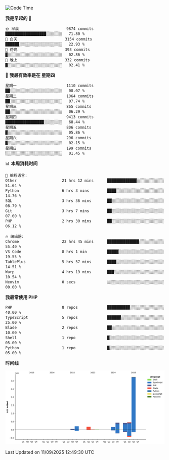 <!--START_SECTION:waka-->
![Code Time](http://img.shields.io/badge/Code%20Time-4%2C156%20hrs%2050%20mins-blue)

**我是早起的 🐤** 

```text
🌞 早晨                     9874 commits        ██████████████████░░░░░░░   71.80 % 
🌆 白天                     3154 commits        ██████░░░░░░░░░░░░░░░░░░░   22.93 % 
🌃 傍晚                     393 commits         █░░░░░░░░░░░░░░░░░░░░░░░░   02.86 % 
🌙 晚上                     332 commits         █░░░░░░░░░░░░░░░░░░░░░░░░   02.41 % 
```
📅 **我最有效率是在 星期四** 

```text
星期一                      1110 commits        ██░░░░░░░░░░░░░░░░░░░░░░░   08.07 % 
星期二                      1064 commits        ██░░░░░░░░░░░░░░░░░░░░░░░   07.74 % 
星期三                      865 commits         ██░░░░░░░░░░░░░░░░░░░░░░░   06.29 % 
星期四                      9413 commits        █████████████████░░░░░░░░   68.44 % 
星期五                      806 commits         █░░░░░░░░░░░░░░░░░░░░░░░░   05.86 % 
星期六                      296 commits         █░░░░░░░░░░░░░░░░░░░░░░░░   02.15 % 
星期日                      199 commits         ░░░░░░░░░░░░░░░░░░░░░░░░░   01.45 % 
```


📊 **本周消耗时间** 

```text
💬 编程语言: 
Other                    21 hrs 12 mins      █████████████░░░░░░░░░░░░   51.64 % 
Python                   6 hrs 3 mins        ████░░░░░░░░░░░░░░░░░░░░░   14.76 % 
SQL                      3 hrs 36 mins       ██░░░░░░░░░░░░░░░░░░░░░░░   08.79 % 
Git                      3 hrs 7 mins        ██░░░░░░░░░░░░░░░░░░░░░░░   07.60 % 
PHP                      2 hrs 30 mins       ██░░░░░░░░░░░░░░░░░░░░░░░   06.12 % 

🔥 编辑器: 
Chrome                   22 hrs 45 mins      ██████████████░░░░░░░░░░░   55.40 % 
VS Code                  8 hrs 1 min         █████░░░░░░░░░░░░░░░░░░░░   19.55 % 
TablePlus                5 hrs 57 mins       ████░░░░░░░░░░░░░░░░░░░░░   14.51 % 
Warp                     4 hrs 19 mins       ███░░░░░░░░░░░░░░░░░░░░░░   10.54 % 
Neovim                   0 secs              ░░░░░░░░░░░░░░░░░░░░░░░░░   00.00 % 
```

**我最常使用 PHP** 

```text
PHP                      8 repos             ██████████░░░░░░░░░░░░░░░   40.00 % 
TypeScript               5 repos             ██████░░░░░░░░░░░░░░░░░░░   25.00 % 
Blade                    2 repos             ██░░░░░░░░░░░░░░░░░░░░░░░   10.00 % 
Shell                    1 repo              █░░░░░░░░░░░░░░░░░░░░░░░░   05.00 % 
Python                   1 repo              █░░░░░░░░░░░░░░░░░░░░░░░░   05.00 % 
```



**时间线**

![Lines of Code chart](https://raw.githubusercontent.com/abrahamgreyson/abrahamgreyson/main/assets/bar_graph.png)


 Last Updated on 11/09/2025 12:49:30 UTC
<!--END_SECTION:waka-->
